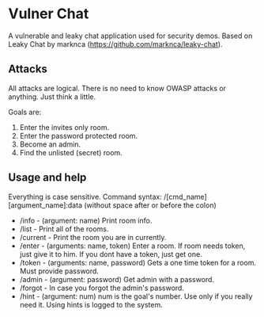 # Vulner Chat

A vulnerable and leaky chat application used for security demos.
Based on Leaky Chat by marknca (https://github.com/marknca/leaky-chat).

## Attacks

All attacks are logical. There is no need to know OWASP attacks or anything. Just think a little.

Goals are:
1. Enter the invites only room.
2. Enter the password protected room.
3. Become an admin.
4. Find the unlisted (secret) room.

## Usage and help

 Everything is case sensitive.
 Command syntax: /[cmd_name] [argument_name]:data (without space after or before the colon)

* /info - (argument: name) Print room info.
* /list - Print all of the rooms.
* /current - Print the room you are in currently.
* /enter - (arguments: name, token) Enter a room. If room needs token, just give it to him. If you dont have a token, just get one.
* /token - (arguments: name, password) Gets a one time token for a room. Must provide password.
* /admin - (argument: password) Get admin with a password.
* /forgot - In case you forgot the admin's password.
* /hint - (argument: num) num is the goal's number. Use only if you really need it. Using hints is logged to the system.
